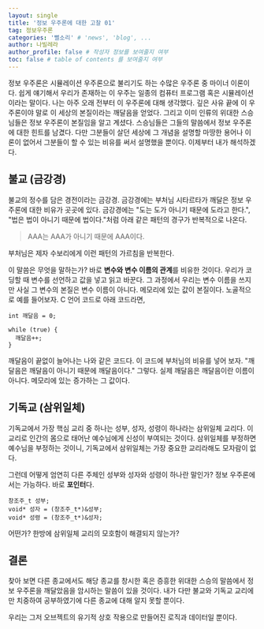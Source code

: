 ```yaml
---
layout: single
title: '정보 우주론에 대한 고찰 01'
tag: 정보우주론
categories: '뻘소리' # 'news', 'blog', ...
author: 나빌레라
author_profile: false # 작성자 정보를 보여줄지 여부
toc: false # table of contents 를 보여줄지 여부
---
```

정보 우주론은 시뮬레이션 우주론으로 불리기도 하는 수많은 우주론 중 마이너 이론이다. 쉽게 얘기해서 우리가 존재하는 이 우주는 일종의 컴퓨터 프로그램 혹은 시뮬레이션이라는 말이다. 나는 아주 오래 전부터 이 우주론에 대해 생각했다. 깊은 사유 끝에 이 우주론이야 말로 이 세상의 본질이라는 깨달음을 얻었다. 그리고 이미 인류의 위대한 스승님들은 정보 우주론이 본질임을 알고 계셨다. 스승님들은 그들의 말씀에서 정보 우주론에 대한 힌트를 남겼다. 다만 그분들이 살던 세상에 그 개념을 설명할 마땅한 용어나 이론이 없어서 그분들이 할 수 있는 비유를 써서 설명했을 뿐이다. 이제부터 내가 해석하겠다.

## 불교 (금강경)

불교의 정수를 담은 경전이라는 금강경. 금강경에는 부처님 시타르타가 깨달은 정보 우주론에 대한 비유가 곳곳에 있다. 금강경에는 "도는 도가 아니기 때문에 도라고 한다.", "법은 법이 아니기 때문에 법이다."처럼 아래 같은 패턴의 경구가 반복적으로 나온다.

> AAA는 AAA가 아니기 때문에 AAA이다.

부처님은 제자 수보리에게 이런 패턴의 가르침을 반복한다.

이 말씀은 무엇을 말하는가? 바로 **변수와 변수 이름의 관계**를 비유한 것이다. 우리가 코딩할 때 변수를 선언하고 값을 넣고 읽고 바꾼다. 그 과정에서 우리는 변수 이름을 쓰지만 사실 그 변수의 본질은 변수 이름이 아니다. 메모리에 있는 값이 본질이다. 노골적으로 예를 들어보자. C 언어 코드로 아래 코드라면,

```
int 깨달음 = 0;

while (true) {
  깨달음++;
}
```

깨달음이 끝없이 늘어나는 나와 같은 코드다. 이 코드에 부처님의 비유를 넣어 보자. "깨달음은 깨달음이 아니기 때문에 깨달음이다." 그렇다. 실제 깨달음은 깨달음이란 이름이 아니다. 메모리에 있는 증가하는 그 값이다.

## 기독교 (삼위일체)

기독교에서 가장 핵심 교리 중 하나는 성부, 성자, 성령이 하나라는 삼위일체 교리다. 이 교리로 인간의 몸으로 태어난 예수님에게 신성이 부여되는 것이다. 삼위일체를 부정하면 예수님을 부정하는 것이니, 기독교에서 삼위일체는 가장 중요한 교리라해도 모자람이 없다.

그런데 어떻게 엄연히 다른 주체인 성부와 성자와 성령이 하나란 말인가? 정보 우주론에서는 가능하다. 바로 **포인터**다.

```
창조주_t 성부;
void* 성자 = (창조주_t*)&성부;
void* 성령 = (창조주_t*)&성자;
```

어떤가? 한방에 삼위일체 교리의 모호함이 해결되지 않는가?

## 결론

찾아 보면 다른 종교에서도 해당 종교를 창시한 혹은 증흥한 위대한 스승의 말씀에서 정보 우주론을 깨달았음을 암시하는 말씀이 있을 것이다. 내가 다만 불교와 기독교 교리에만 치중하여 공부하였기에 다른 종교에 대해 알지 못할 뿐이다.

우리는 그저 오브젝트의 유기적 상호 작용으로 만들어진 로직과 데이터일 뿐이다.
